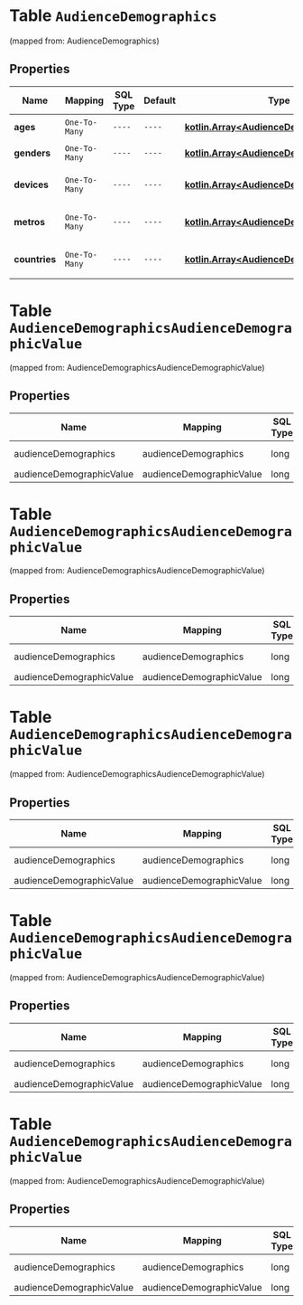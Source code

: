 
# Table `AudienceDemographics`
(mapped from: AudienceDemographics)

## Properties
Name | Mapping | SQL Type | Default | Type | Description | Notes
---- | ------- | -------- | ------- | ---- | ----------- | -----
**ages** | `One-To-Many` | `----` | `----`  | [**kotlin.Array&lt;AudienceDemographicValue&gt;**](AudienceDemographicValue.md) | Ages distribution. |  [optional]
**genders** | `One-To-Many` | `----` | `----`  | [**kotlin.Array&lt;AudienceDemographicValue&gt;**](AudienceDemographicValue.md) | Gender distribution. |  [optional]
**devices** | `One-To-Many` | `----` | `----`  | [**kotlin.Array&lt;AudienceDemographicValue&gt;**](AudienceDemographicValue.md) | Device usage distribution. |  [optional]
**metros** | `One-To-Many` | `----` | `----`  | [**kotlin.Array&lt;AudienceDemographicValue&gt;**](AudienceDemographicValue.md) | Geographic metro area distribution. |  [optional]
**countries** | `One-To-Many` | `----` | `----`  | [**kotlin.Array&lt;AudienceDemographicValue&gt;**](AudienceDemographicValue.md) | Country area distribution. |  [optional]


# **Table `AudienceDemographicsAudienceDemographicValue`**
(mapped from: AudienceDemographicsAudienceDemographicValue)

## Properties
Name | Mapping | SQL Type | Default | Type | Description | Notes
---- | ------- | -------- | ------- | ---- | ----------- | -----
audienceDemographics | audienceDemographics | long | | kotlin.Long | Primary Key | *one*
audienceDemographicValue | audienceDemographicValue | long | | kotlin.Long | Foreign Key | *many*



# **Table `AudienceDemographicsAudienceDemographicValue`**
(mapped from: AudienceDemographicsAudienceDemographicValue)

## Properties
Name | Mapping | SQL Type | Default | Type | Description | Notes
---- | ------- | -------- | ------- | ---- | ----------- | -----
audienceDemographics | audienceDemographics | long | | kotlin.Long | Primary Key | *one*
audienceDemographicValue | audienceDemographicValue | long | | kotlin.Long | Foreign Key | *many*



# **Table `AudienceDemographicsAudienceDemographicValue`**
(mapped from: AudienceDemographicsAudienceDemographicValue)

## Properties
Name | Mapping | SQL Type | Default | Type | Description | Notes
---- | ------- | -------- | ------- | ---- | ----------- | -----
audienceDemographics | audienceDemographics | long | | kotlin.Long | Primary Key | *one*
audienceDemographicValue | audienceDemographicValue | long | | kotlin.Long | Foreign Key | *many*



# **Table `AudienceDemographicsAudienceDemographicValue`**
(mapped from: AudienceDemographicsAudienceDemographicValue)

## Properties
Name | Mapping | SQL Type | Default | Type | Description | Notes
---- | ------- | -------- | ------- | ---- | ----------- | -----
audienceDemographics | audienceDemographics | long | | kotlin.Long | Primary Key | *one*
audienceDemographicValue | audienceDemographicValue | long | | kotlin.Long | Foreign Key | *many*



# **Table `AudienceDemographicsAudienceDemographicValue`**
(mapped from: AudienceDemographicsAudienceDemographicValue)

## Properties
Name | Mapping | SQL Type | Default | Type | Description | Notes
---- | ------- | -------- | ------- | ---- | ----------- | -----
audienceDemographics | audienceDemographics | long | | kotlin.Long | Primary Key | *one*
audienceDemographicValue | audienceDemographicValue | long | | kotlin.Long | Foreign Key | *many*



